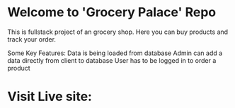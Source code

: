 # Welcome to 'Grocery Palace' Repo

This is fullstack project of an grocery shop. Here you can buy products and track your order.

Some Key Features:
Data is being loaded from database
Admin can add a data directly from client to database
User has to be logged in to order a product

# Visit Live site: 